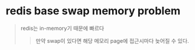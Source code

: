 # redis base swap memory problem

> redis는 in-memory기 때문에 빠르다
>
> > 만약 swap이 있다면 해당 메모리 page에 접근시마다 늦어질 수 있다.

